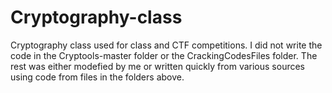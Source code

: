 # Cryptography-class
Cryptography class used for class and CTF competitions.
I did not write the code in the Cryptools-master folder or the CrackingCodesFiles folder.
The rest was either modefied by me or written quickly from various sources using code from files in the folders above.
